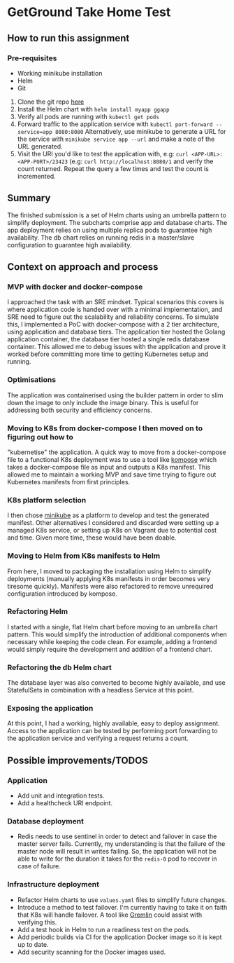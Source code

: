 # GetGround Take Home Test

## How to run this assignment

### Pre-requisites
- Working minikube installation
- Helm
- Git

1. Clone the git repo [here](git@github.com:dhanakane/gg_tech_test.git)
2. Install the Helm chart with `helm install myapp ggapp`
3. Verify all pods are running with `kubectl get pods`
4. Forward traffic to the application service with `kubectl port-forward
   --service=app 8080:8080` Alternatively, use minikube to generate a URL for
   the service with `minikube service app --url` and make a note of the URL
   generated.
5. Visit the URI you'd like to test the application with, e.g: `curl
   <APP-URL>:<APP-PORT>/23423` (e.g: `curl http://localhost:8080/1` and verify
   the count returned. Repeat the query a few times and test the count is
   incremented.

## Summary

The finished submission is a set of Helm charts using an umbrella pattern to
simplify deployment. The subcharts comprise app and database charts. The app
deployment relies on using multiple replica pods to guarantee high
availability. The db chart relies on running redis in a master/slave
configuration to guarantee high availability.

## Context on approach and process

### MVP with docker and docker-compose
I approached the task with an SRE mindset. Typical scenarios this covers is
where application code is handed over with a minimal implementation, and SRE
need to figure out the scalability and reliability concerns. To simulate this,
I implemented a PoC with docker-compose with a 2 tier architecture, using
application and database tiers. The application tier hosted the Golang
application container, the database tier hosted a single redis database
container. This allowed me to debug issues with the application and prove it
worked before committing more time to getting Kubernetes setup and running.

### Optimisations
The application was containerised using the builder pattern in order to slim
down the image to only include the image binary. This is useful for addressing
both security and efficiency concerns.

### Moving to K8s from docker-compose I then moved on to figuring out how to
"kubernetise" the application. A quick way to move from a docker-compose file
to a functional K8s deployment was to use a tool like
[kompose](https://github.com/kubernetes/kompose) which takes a docker-compose
file as input and outputs a K8s manifest. This allowed me to maintain a working
MVP and save time trying to figure out Kubernetes manifests from first
principles.

### K8s platform selection
I then chose [minikube](https://minikube.sigs.k8s.io/docs/) as a platform to
develop and test the generated manifest. Other alternatives I considered and
discarded were setting up a managed K8s service, or setting up K8s on Vagrant
due to potential cost and time. Given more time, these would have been doable.

### Moving to Helm from K8s manifests to Helm
From here, I moved to packaging the installation using Helm to simplify
deployments (manually applying K8s manifests in order becomes very tiresome
quickly). Manifests were also refactored to remove unrequired configuration
introduced by kompose.

### Refactoring Helm
I started with a single, flat Helm chart before moving to an umbrella chart
pattern. This would simplify the introduction of additional components when
necessary while keeping the code clean. For example, adding a frontend would
simply require the development and addition of a frontend chart.

### Refactoring the db Helm chart
The database layer was also converted to become highly available, and use
StatefulSets in combination with a headless Service at this point.

### Exposing the application
At this point, I had a working, highly available, easy to deploy assignment.
Access to the application can be tested by performing port forwarding to the
application service and verifying a request returns a count.

## Possible improvements/TODOS

### Application
- Add unit and integration tests.
- Add a healthcheck URI endpoint.

### Database deployment
- Redis needs to use sentinel in order to detect and failover in case the
  master server fails. Currently, my understanding is that the failure of the
  master node will result in writes failing. So, the application will not be
  able to write for the duration it takes for the `redis-0` pod to recover in
  case of failure.

### Infrastructure deployment
- Refactor Helm charts to use `values.yaml` files to simplify future changes.
- Introduce a method to test failover. I'm currently having to take it on faith
  that K8s will handle failover. A tool like
  [Gremlin](https://www.gremlin.com/community/tutorials/how-to-test-your-high-availability-ha-kubernetes-cluster-using-gremlin/)
  could assist with verifying this.
- Add a test hook in Helm to run a readiness test on the pods.
- Add periodic builds via CI for the application Docker image so it is kept up to date.
- Add security scanning for the Docker images used.
